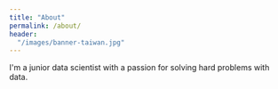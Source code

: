 ```yaml
---
title: "About"
permalink: /about/
header:
  "/images/banner-taiwan.jpg"
---
```


I'm a junior data scientist with a passion for solving hard problems with data.

